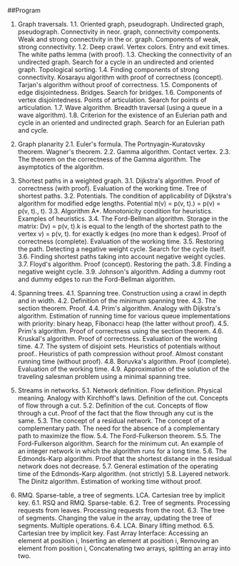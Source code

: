 ##Program
1. Graph traversals.
1.1. Oriented graph, pseudograph.  Undirected graph, pseudograph.  Connectivity in neor.  graph, connectivity components. Weak and strong connectivity in the or. graph.  Components of weak, strong connectivity. 
1.2. Deep crawl.  Vertex colors.  Entry and exit times.  The white paths lemma (with proof). 
1.3. Checking the connectivity of an undirected graph.  Search for a cycle in an undirected and oriented graph.  Topological sorting.
1.4. Finding components of strong connectivity.  Kosarayu algorithm with proof of correctness (concept).  Tarjan's algorithm without proof of correctness. 
1.5. Components of edge disjointedness.  Bridges.  Search for bridges. 
1.6. Components of vertex disjointedness.  Points of articulation.  Search for points of articulation. 
1.7. Wave algorithm.  Breadth traversal (using a queue in a wave algorithm). 
1.8. Criterion for the existence of an Eulerian path and cycle in an oriented and undirected graph.  Search for an Eulerian path and cycle.

2. Graph planarity 
2.1. Euler's formula. The Portnyagin-Kuratovsky theorem. Wagner's theorem.
2.2. Gamma algorithm. Contact vertex.
2.3. The theorem on the correctness of the Gamma algorithm. The asymptotics of the algorithm. 

3. Shortest paths in a weighted graph.
3.1. Dijkstra's algorithm.  Proof of correctness (with proof). Evaluation of the working time.  Tree of shortest paths. 
3.2. Potentials.  The condition of applicability of Dijkstra's algorithm for modified edge lengths.  Potential π(v) = p(v, t).) = p(v) = p(v, t)., t). 
3.3. Algorithm A*.  Monotonicity condition for heuristics.  Examples of heuristics.
3.4. The Ford-Bellman algorithm.  Storage in the matrix: Dv) = p(v, t).k is equal to the length of the shortest path to the vertex v) = p(v, t). for exactly k edges (no more than k edges). Proof of correctness (complete).  Evaluation of the working time. 
3.5. Restoring the path.  Detecting a negative weight cycle.  Search for the cycle itself. 
3.6. Finding shortest paths taking into account negative weight cycles. 
3.7. Floyd's algorithm.  Proof (concept).  Restoring the path. 
3.8. Finding a negative weight cycle. 
3.9. Johnson's algorithm.  Adding a dummy root and dummy edges to run the Ford-Bellman algorithm.

4. Spanning trees.
4.1. Spanning tree.  Construction using a crawl in depth and in width. 
4.2. Definition of the minimum spanning tree. 
4.3. The section theorem.  Proof. 
4.4. Prim's algorithm.  Analogy with Dijkstra's algorithm.  Estimation of running time for various queue implementations with priority: binary heap, Fibonacci heap (the latter without proof). 
4.5. Prim's algorithm.  Proof of correctness using the section theorem. 
4.6. Kruskal's algorithm.  Proof of correctness.  Evaluation of the working time. 
4.7. The system of disjoint sets.  Heuristics of potentials without proof..  Heuristics of path compression without proof.  Almost constant running time (without proof). 
4.8. Boruvka's algorithm.  Proof (complete).  Evaluation of the working time. 
4.9. Approximation of the solution of the traveling salesman problem using a minimal spanning tree.

5. Streams in networks.
5.1. Network definition.  Flow definition.  Physical meaning.  Analogy with Kirchhoff's laws.  Definition of the cut.  Concepts of flow through a cut. 
5.2. Definition of the cut.  Concepts of flow through a cut.  Proof of the fact that the flow through any cut is the same. 
5.3. The concept of a residual network.  The concept of a complementary path.  The need for the absence of a complementary path to maximize the flow. 
5.4. The Ford-Fulkerson theorem. 
5.5. The Ford-Fulkerson algorithm.  Search for the minimum cut.  An example of an integer network in which the algorithm runs for a long time. 
5.6. The Edmonds-Karp algorithm.  Proof that the shortest distance in the residual network does not decrease. 
5.7. General estimation of the operating time of the Edmonds-Karp algorithm.  (not strictly)
5.8. Layered network.  The Dinitz algorithm.  Estimation of working time without proof.

6.	RMQ.  Sparse-table, a tree of segments.  LCA. Cartesian tree by implicit key. 
6.1. RSQ and RMQ. Sparse-table.
6.2. Tree of segments.  Processing requests from leaves.  Processing requests from the root. 
6.3. The tree of segments.  Changing the value in the array, updating the tree of segments. Multiple operations. 
6.4.	LCA. Binary lifting method. 
6.5. Cartesian tree by implicit key.  Fast Array Interface:  Accessing an element at position i, Inserting an element at position i, Removing an element from position i, Concatenating two arrays, splitting an array into two.
